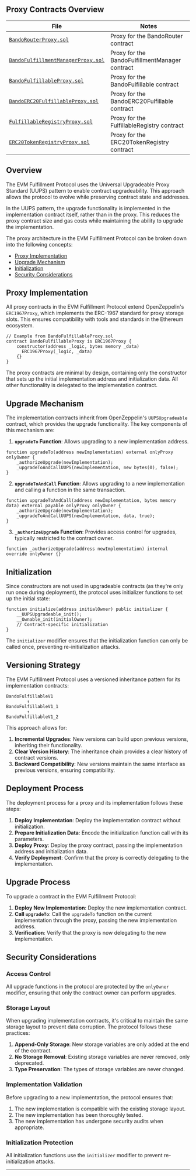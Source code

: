 ## Proxy Contracts Overview

| File | Notes |
| -------- | -------- |
| [`BandoRouterProxy.sol`](../../contracts/proxy/BandoRouterProxy.sol) | Proxy for the BandoRouter contract |
| [`BandoFulfillmentManagerProxy.sol`](../../contracts/proxy/BandoFulfillmentManagerProxy.sol) | Proxy for the BandoFulfillmentManager contract |
| [`BandoFulfillableProxy.sol`](../../contracts/proxy/BandoFulfillableProxy.sol) | Proxy for the BandoFulfillable contract |
| [`BandoERC20FulfillableProxy.sol`](../../contracts/proxy/BandoERC20FulfillableProxy.sol) | Proxy for the BandoERC20Fulfillable contract |
| [`FulfillableRegistryProxy.sol`](../../contracts/proxy/FulfillableRegistryProxy.sol) | Proxy for the FulfillableRegistry contract |
| [`ERC20TokenRegistryProxy.sol`](../../contracts/proxy/ERC20TokenRegistryProxy.sol) | Proxy for the ERC20TokenRegistry contract |

## Overview

The EVM Fulfillment Protocol uses the Universal Upgradeable Proxy Standard (UUPS) pattern to enable contract upgradeability. This approach allows the protocol to evolve while preserving contract state and addresses.

In the UUPS pattern, the upgrade functionality is implemented in the implementation contract itself, rather than in the proxy. This reduces the proxy contract size and gas costs while maintaining the ability to upgrade the implementation.

The proxy architecture in the EVM Fulfillment Protocol can be broken down into the following concepts:
* [Proxy Implementation](#proxy-implementation)
* [Upgrade Mechanism](#upgrade-mechanism)
* [Initialization](#initialization)
* [Security Considerations](#security-considerations)

## Proxy Implementation

All proxy contracts in the EVM Fulfillment Protocol extend OpenZeppelin's `ERC1967Proxy`, which implements the ERC-1967 standard for proxy storage slots. This ensures compatibility with tools and standards in the Ethereum ecosystem.

```solidity
// Example from BandoFulfillableProxy.sol
contract BandoFulfillableProxy is ERC1967Proxy {
    constructor(address _logic, bytes memory _data)
      ERC1967Proxy(_logic, _data)
    {}
}
```

The proxy contracts are minimal by design, containing only the constructor that sets up the initial implementation address and initialization data. All other functionality is delegated to the implementation contract.

## Upgrade Mechanism

The implementation contracts inherit from OpenZeppelin's `UUPSUpgradeable` contract, which provides the upgrade functionality. The key components of this mechanism are:

1. **`upgradeTo` Function**: Allows upgrading to a new implementation address.

```solidity
function upgradeTo(address newImplementation) external onlyProxy onlyOwner {
    _authorizeUpgrade(newImplementation);
    _upgradeToAndCallUUPS(newImplementation, new bytes(0), false);
}
```

2. **`upgradeToAndCall` Function**: Allows upgrading to a new implementation and calling a function in the same transaction.

```solidity
function upgradeToAndCall(address newImplementation, bytes memory data) external payable onlyProxy onlyOwner {
    _authorizeUpgrade(newImplementation);
    _upgradeToAndCallUUPS(newImplementation, data, true);
}
```

3. **`_authorizeUpgrade` Function**: Provides access control for upgrades, typically restricted to the contract owner.

```solidity
function _authorizeUpgrade(address newImplementation) internal override onlyOwner {}
```

## Initialization

Since constructors are not used in upgradeable contracts (as they're only run once during deployment), the protocol uses initializer functions to set up the initial state:

```solidity
function initialize(address initialOwner) public initializer {
    __UUPSUpgradeable_init();
    __Ownable_init(initialOwner);
    // Contract-specific initialization
}
```

The `initializer` modifier ensures that the initialization function can only be called once, preventing re-initialization attacks.

## Versioning Strategy

The EVM Fulfillment Protocol uses a versioned inheritance pattern for its implementation contracts:

```
BandoFulfillableV1
        ↑
BandoFulfillableV1_1
        ↑
BandoFulfillableV1_2
```

This approach allows for:

1. **Incremental Upgrades**: New versions can build upon previous versions, inheriting their functionality.
2. **Clear Version History**: The inheritance chain provides a clear history of contract versions.
3. **Backward Compatibility**: New versions maintain the same interface as previous versions, ensuring compatibility.

## Deployment Process

The deployment process for a proxy and its implementation follows these steps:

1. **Deploy Implementation**: Deploy the implementation contract without initialization.
2. **Prepare Initialization Data**: Encode the initialization function call with its parameters.
3. **Deploy Proxy**: Deploy the proxy contract, passing the implementation address and initialization data.
4. **Verify Deployment**: Confirm that the proxy is correctly delegating to the implementation.

## Upgrade Process

To upgrade a contract in the EVM Fulfillment Protocol:

1. **Deploy New Implementation**: Deploy the new implementation contract.
2. **Call `upgradeTo`**: Call the `upgradeTo` function on the current implementation through the proxy, passing the new implementation address.
3. **Verification**: Verify that the proxy is now delegating to the new implementation.

## Security Considerations

### Access Control

All upgrade functions in the protocol are protected by the `onlyOwner` modifier, ensuring that only the contract owner can perform upgrades.

### Storage Layout

When upgrading implementation contracts, it's critical to maintain the same storage layout to prevent data corruption. The protocol follows these practices:

1. **Append-Only Storage**: New storage variables are only added at the end of the contract.
2. **No Storage Removal**: Existing storage variables are never removed, only deprecated.
3. **Type Preservation**: The types of storage variables are never changed.

### Implementation Validation

Before upgrading to a new implementation, the protocol ensures that:

1. The new implementation is compatible with the existing storage layout.
2. The new implementation has been thoroughly tested.
3. The new implementation has undergone security audits when appropriate.

### Initialization Protection

All initialization functions use the `initializer` modifier to prevent re-initialization attacks.

---

